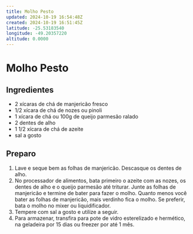 ```yaml
---
title: Molho Pesto
updated: 2024-10-19 16:54:48Z
created: 2024-10-19 16:51:45Z
latitude: -25.53183540
longitude: -49.20357220
altitude: 0.0000
---
```


# Molho Pesto

## Ingredientes

- 2 xícaras de chá de manjericão fresco
- 1/2 xícara de chá de nozes ou pinoli
- 1 xícara de chá ou 100g de queijo parmesão ralado
- 2 dentes de alho
- 1 1/2 xícara de chá de azeite
- sal a gosto

## Preparo

1. Lave e seque bem as folhas de manjericão. Descasque os dentes de alho.
2. No processador de alimentos, bata primeiro o azeite com as nozes, os dentes de alho e o queijo parmesão até triturar. Junte as folhas de manjericão e termine de bater para fazer o molho. Quanto menos você bater as folhas de manjericão, mais verdinho fica o molho. Se preferir, bata o molho no mixer ou liquidificador.
3. Tempere com sal a gosto e utilize a seguir.
4. Para armazenar, transfira para pote de vidro esterelizado e hermético, na geladeira por 15 dias ou freezer por até 1 mês.